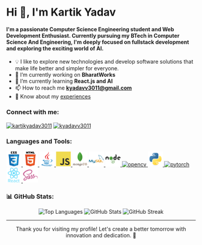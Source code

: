 <h1>Hi 👋, I'm Kartik Yadav</h1>
<h4>I'm a passionate Computer Science Engineering student and Web Development Enthusiast. Currently pursuing my BTech in Computer Science And Engineering, I'm deeply focused on fullstack development and exploring the exciting world of AI.</h4>

- 💡 I like to explore new technologies and develop software solutions that make life better and simpler for everyone.
- 🔭 I’m currently working on **BharatWorks**
- 🌱 I’m currently learning **React.js and AI**
- 📫 How to reach me **kyadavv3011@gmail.com**
- 📄 Know about my [experiences](https://drive.google.com/file/d/1PIeOssWPTJxsmkB8nkRZo6VsEtUPq--x/view?usp=sharing)

<h3 align="left">Connect with me:</h3>
<p align="left">
<a href="https://linkedin.com/in/kartikyadav3011" target="blank"><img align="center" src="https://raw.githubusercontent.com/rahuldkjain/github-profile-readme-generator/master/src/images/icons/Social/linked-in-alt.svg" alt="kartikyadav3011" height="30" width="40" /></a>
<a href="https://www.leetcode.com/kyadavv3011" target="blank"><img align="center" src="https://raw.githubusercontent.com/rahuldkjain/github-profile-readme-generator/master/src/images/icons/Social/leet-code.svg" alt="kyadavv3011" height="30" width="40" /></a>
</p>

<h3 align="left">Languages and Tools:</h3>
<p align="left">
<a href="https://www.w3schools.com/css/" target="_blank" rel="noreferrer"> <img src="https://raw.githubusercontent.com/devicons/devicon/master/icons/css3/css3-original-wordmark.svg" alt="css3" width="40" height="40"/> </a>
<a href="https://www.w3.org/html/" target="_blank" rel="noreferrer"> <img src="https://raw.githubusercontent.com/devicons/devicon/master/icons/html5/html5-original-wordmark.svg" alt="html5" width="40" height="40"/> </a>
<a href="https://www.java.com" target="_blank" rel="noreferrer"> <img src="https://raw.githubusercontent.com/devicons/devicon/master/icons/java/java-original.svg" alt="java" width="40" height="40"/> </a>
<a href="https://developer.mozilla.org/en-US/docs/Web/JavaScript" target="_blank" rel="noreferrer"> <img src="https://raw.githubusercontent.com/devicons/devicon/master/icons/javascript/javascript-original.svg" alt="javascript" width="40" height="40"/> </a>
<a href="https://www.mongodb.com/" target="_blank" rel="noreferrer"> <img src="https://raw.githubusercontent.com/devicons/devicon/master/icons/mongodb/mongodb-original-wordmark.svg" alt="mongodb" width="40" height="40"/> </a>
<a href="https://www.mysql.com/" target="_blank" rel="noreferrer"> <img src="https://raw.githubusercontent.com/devicons/devicon/master/icons/mysql/mysql-original-wordmark.svg" alt="mysql" width="40" height="40"/> </a>
<a href="https://nodejs.org" target="_blank" rel="noreferrer"> <img src="https://raw.githubusercontent.com/devicons/devicon/master/icons/nodejs/nodejs-original-wordmark.svg" alt="nodejs" width="40" height="40"/> </a>
<a href="https://opencv.org/" target="_blank" rel="noreferrer"> <img src="https://www.vectorlogo.zone/logos/opencv/opencv-icon.svg" alt="opencv" width="40" height="40"/> </a>
<a href="https://www.python.org" target="_blank" rel="noreferrer"> <img src="https://raw.githubusercontent.com/devicons/devicon/master/icons/python/python-original.svg" alt="python" width="40" height="40"/> </a>
<a href="https://pytorch.org/" target="_blank" rel="noreferrer"> <img src="https://www.vectorlogo.zone/logos/pytorch/pytorch-icon.svg" alt="pytorch" width="40" height="40"/> </a>
<a href="https://reactjs.org/" target="_blank" rel="noreferrer"> <img src="https://raw.githubusercontent.com/devicons/devicon/master/icons/react/react-original-wordmark.svg" alt="react" width="40" height="40"/> </a>
<a href="https://sass-lang.com" target="_blank" rel="noreferrer"> <img src="https://raw.githubusercontent.com/devicons/devicon/master/icons/sass/sass-original.svg" alt="sass" width="40" height="40"/> </a>
</p>

<h3 align="left">📊 GitHub Stats:</h3>
<p align="center">
<img src="https://github-readme-stats.vercel.app/api/top-langs/?username=kartik3011&layout=compact&theme=dark&hide_border=true" alt="Top Languages" />
<img src="https://github-readme-stats.vercel.app/api?username=kartik3011&show_icons=true&theme=dark&hide_border=true" alt="GitHub Stats" />
<img src="https://streak-stats.demolab.com?user=kartik3011&theme=dark&hide_border=true" alt="GitHub Streak" />
</p>

<hr>
<p align="center">Thank you for visiting my profile! Let's create a better tomorrow with innovation and dedication. 🚀</p>
